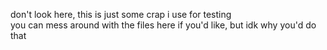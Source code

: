 don't look here, this is just some crap i use for testing  
you can mess around with the files here if you'd like, but idk why you'd do that
